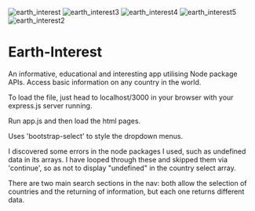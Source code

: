 ![earth_interest](https://user-images.githubusercontent.com/68791163/135515075-4ed06cef-dbff-4038-b70b-b6f648c162fa.PNG)
![earth_interest3](https://user-images.githubusercontent.com/68791163/135515062-ca6d554e-5679-46d9-bcfd-92f5782515e2.PNG)
![earth_interest4](https://user-images.githubusercontent.com/68791163/135515067-2b353b88-ffc8-4e68-bd33-22626675dd46.PNG)
![earth_interest5](https://user-images.githubusercontent.com/68791163/135515070-c5ae4400-0b63-46e6-abed-6337a1f34f9d.PNG)
![earth_interest2](https://user-images.githubusercontent.com/68791163/135515078-dd814c17-0cf1-429a-8500-55a62f6e8261.PNG)


# Earth-Interest
An informative, educational and interesting app utilising Node package APIs. Access basic information on any country in the world.

To load the file, just head to localhost/3000 in your browser with your express.js server running.

Run app.js and then load the html pages.

Uses 'bootstrap-select' to style the dropdown menus.

I discovered some errors in the node packages I used, such as undefined data in its arrays. 
I have looped through these and skipped them via 'continue', so as not to display "undefined" in the country select array.

There are two main search sections in the nav: both allow the selection of countries and the returning of information, but each one returns different data.
